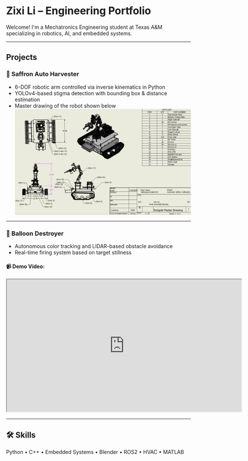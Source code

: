 # Zixi Li – Engineering Portfolio

Welcome! I'm a Mechatronics Engineering student at Texas A&M specializing in robotics, AI, and embedded systems.

---

## Projects

### 🌸 Saffron Auto Harvester
- 6-DOF robotic arm controlled via inverse kinematics in Python  
- YOLOv4-based stigma detection with bounding box & distance estimation  
- Master drawing of the robot shown below  
![Saffron Harvester Robot Master Drawing](RedGold_MasterDrawing.png)

---

### 🎯 Balloon Destroyer
- Autonomous color tracking and LIDAR-based obstacle avoidance  
- Real-time firing system based on target stillness  

#### 📹 Demo Video:
<iframe src="https://drive.google.com/file/d/1abcDEFgHiJKlMNopQR2/preview" width="640" height="360" allow="autoplay"></iframe>

---

## 🛠️ Skills
Python • C++ • Embedded Systems • Blender • ROS2 • HVAC • MATLAB
